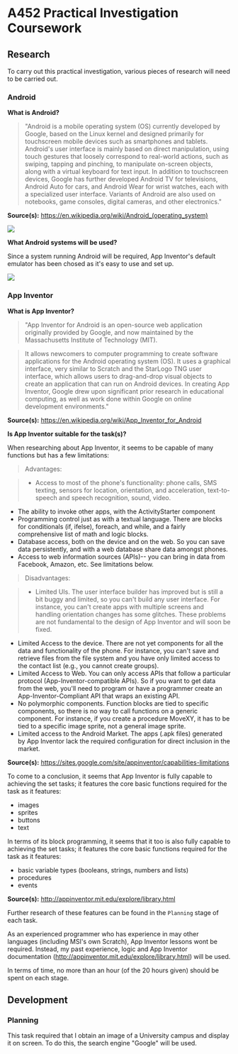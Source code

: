 # A452 Practical Investigation Coursework
## Research

To carry out this practical investigation, various pieces of research will need to be carried out.

### Android
**What is Android?**

> "Android is a mobile operating system (OS) currently developed by Google, based on the Linux kernel and designed primarily for touchscreen mobile devices such as smartphones and tablets. Android's user interface is mainly based on direct manipulation, using touch gestures that loosely correspond to real-world actions, such as swiping, tapping and pinching, to manipulate on-screen objects, along with a virtual keyboard for text input. In addition to touchscreen devices, Google has further developed Android TV for televisions, Android Auto for cars, and Android Wear for wrist watches, each with a specialized user interface. Variants of Android are also used on notebooks, game consoles, digital cameras, and other electronics."

**Source(s):** https://en.wikipedia.org/wiki/Android_(operating_system)

![](http://cdn2.ubergizmo.com/wp-content/uploads/2015/05/android-logo.jpg)

**What Android systems will be used?**

Since a system running Android will be required, App Inventor's default emulator has been chosed as it's easy to use and set up.

![](http://courses.cs.vt.edu/~cs1004/AIemulator.PNG)

### App Inventor
**What is App Inventor?**

> "App Inventor for Android is an open-source web application originally provided by Google, and now maintained by the Massachusetts Institute of Technology (MIT).

> It allows newcomers to computer programming to create software applications for the Android operating system (OS). It uses a graphical interface, very similar to Scratch and the StarLogo TNG user interface, which allows users to drag-and-drop visual objects to create an application that can run on Android devices. In creating App Inventor, Google drew upon significant prior research in educational computing, as well as work done within Google on online development environments."

**Source(s):** https://en.wikipedia.org/wiki/App_Inventor_for_Android

**Is App Inventor suitable for the task(s)?**

When researching about App Inventor, it seems to be capable of many functions but has a few limitations:

>Advantages:

> - Access to most of the phone's functionality: phone calls, SMS texting, sensors for location, orientation, and acceleration, text-to-speech and speech recognition, sound, video.
- The ability to invoke other apps, with the ActivityStarter component
- Programming control just as with a textual language. There are blocks for conditionals (if, ifelse), foreach, and while, and a fairly comprehensive list of math and logic blocks.
- Database access, both on the device and on the web. So you can save data persistently, and with a web database share data amongst phones.
- Access to web information sources (APIs)-- you can bring in data from Facebook, Amazon, etc. See limitations below.

> Disadvantages:

> - Limited UIs. The user interface builder has improved but is still a bit buggy and limited, so you can't build any user interface. For instance, you can't create apps with multiple screens and handling orientation changes has some glitches. These problems are not fundamental to the design of App Inventor and will soon be fixed.
- Limited Access to the device. There are not yet components for all the data and functionality of the phone. For instance, you can't save and retrieve files from the file system and you have only limited access to the contact list (e.g., you cannot create groups).
- Limited Access to Web. You can only access APIs that follow a particular protocol (App-Inventor-compatible APIs). So if you want to get data from the web, you'll need to program or have a programmer create an App-Inventor-Compliant API that wraps an existing API. 
- No polymorphic components. Function blocks are tied to specific components, so there is no way to call functions on a generic component. For instance, if you create a procedure MoveXY, it has to be tied to a specific image sprite, not a general image sprite.
- Limited access to the Android Market. The apps (.apk files) generated by App Inventor lack the required configuration for direct inclusion in the market.

**Source(s):** https://sites.google.com/site/appinventor/capabilities-limitations

To come to a conclusion, it seems that App Inventor is fully capable to achieving the set tasks; it features the core basic functions required for the task as it features:
- images
- sprites
- buttons
- text

In terms of its block programming, it seems that it too is also fully capable to achieving the set tasks; it features the core basic functions required for the task as it features:
- basic variable types (booleans, strings, numbers and lists)
- procedures
- events

**Source(s):** http://appinventor.mit.edu/explore/library.html

Further research of these features can be found in the ```Planning``` stage of each task.

As an experienced programmer who has experience in may other languages (including MSI's own Scratch), App Inventor lessons wont be required. Instead, my past experience, logic and App Inventor documentation (http://appinventor.mit.edu/explore/library.html) will be used.

In terms of time, no more than an hour (of the 20 hours given) should be spent on each stage.

## Development
### Planning

This task required that I obtain an image of a University campus and display it on screen. To do this, the search engine "Google" will be used.
